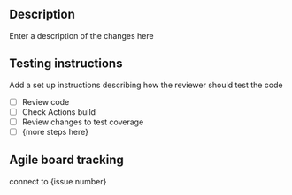 ## Description

Enter a description of the changes here

## Testing instructions

Add a set up instructions describing how the reviewer should test the code

- [ ] Review code
- [ ] Check Actions build
- [ ] Review changes to test coverage
- [ ] {more steps here}

## Agile board tracking

connect to {issue number}
